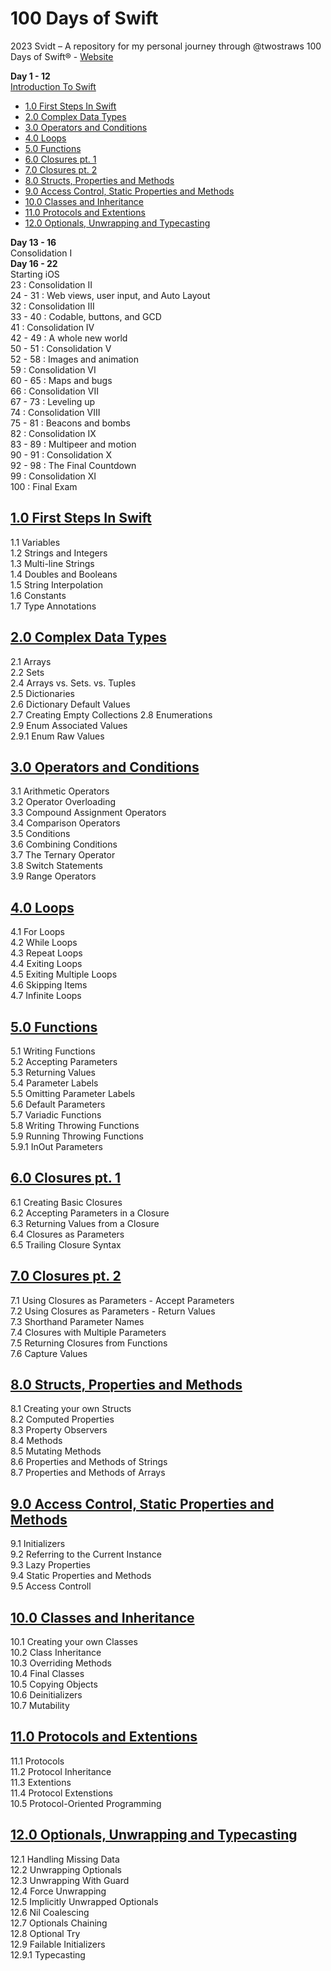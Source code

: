 # 100 Days of Swift
2023 Svidt – 
A repository for my personal journey through @twostraws 100 Days of Swift® - 
[Website](https://www.hackingwithswift.com/100)

**Day 1 - 12**  
[Introduction To Swift](/1-12%20Introduction%20to%20Swift/)  
- [1.0 First Steps In Swift](https://github.com/svidt/100-Days-of-Swift/tree/main/1-12%20Introduction%20to%20Swift/1.0%20First%20Steps%20In%20Swift)  
- [2.0 Complex Data Types](https://github.com/svidt/100-Days-of-Swift/tree/main/1-12%20Introduction%20to%20Swift/2.0%20Complex%20Data%20Types)  
- [3.0 Operators and Conditions](https://github.com/svidt/100-Days-of-Swift/tree/main/1-12%20Introduction%20to%20Swift/3.0%20Operators%20and%20Conditions)  
- [4.0 Loops](https://github.com/svidt/100-Days-of-Swift/tree/main/1-12%20Introduction%20to%20Swift/4.0%20Loops)  
- [5.0 Functions](https://github.com/svidt/100-Days-of-Swift/tree/main/1-12%20Introduction%20to%20Swift/5.0%20Functions)  
- [6.0 Closures pt. 1](https://github.com/svidt/100-Days-of-Swift/tree/main/1-12%20Introduction%20to%20Swift/6.0%20Closures%20pt.%201)  
- [7.0 Closures pt. 2](https://github.com/svidt/100-Days-of-Swift/tree/main/1-12%20Introduction%20to%20Swift/7.0%20Closures%20pt.%202)  
- [8.0 Structs, Properties and Methods](https://github.com/svidt/100-Days-of-Swift/tree/main/1-12%20Introduction%20to%20Swift/8.0%20Structs%2C%20Properties%20and%20Methods)  
- [9.0 Access Control, Static Properties and Methods](https://github.com/svidt/100-Days-of-Swift/tree/main/1-12%20Introduction%20to%20Swift/9.0%20Access%20Control%2C%20Static%20Properties%20and%20Methods)  
- [10.0 Classes and Inheritance](https://github.com/svidt/100-Days-of-Swift/tree/main/1-12%20Introduction%20to%20Swift/10.0%20Classes%20and%20Inheritance)  
- [11.0 Protocols and Extentions](https://github.com/svidt/100-Days-of-Swift/tree/main/1-12%20Introduction%20to%20Swift/11.0%20Protocols%20and%20Extentions)  
- [12.0 Optionals, Unwrapping and Typecasting](https://github.com/svidt/100-Days-of-Swift/tree/main/1-12%20Introduction%20to%20Swift/12.0%20Optionals%20Unwrapping%20and%20Typecasting)  

**Day 13 - 16**  
Consolidation I   
**Day 16 - 22**  
Starting iOS  
23 : Consolidation II  
24 - 31 : Web views, user input, and Auto Layout  
32 : Consolidation III  
33 - 40 : Codable, buttons, and GCD  
41 : Consolidation IV  
42 - 49 : A whole new world  
50 - 51 : Consolidation V  
52 - 58 : Images and animation  
59 : Consolidation VI  
60 - 65 : Maps and bugs  
66 : Consolidation VII  
67 - 73 : Leveling up  
74 : Consolidation VIII  
75 - 81 : Beacons and bombs  
82 : Consolidation IX  
83 - 89 : Multipeer and motion  
90 - 91 : Consolidation X  
92 - 98 : The Final Countdown  
99 : Consolidation XI  
100 : Final Exam  

## [1.0 First Steps In Swift](https://github.com/svidt/100-Days-of-Swift/tree/main/1-12%20Introduction%20to%20Swift/1.0%20First%20Steps%20In%20Swift)
1.1 Variables  
1.2 Strings and Integers  
1.3 Multi-line Strings  
1.4 Doubles and Booleans  
1.5 String Interpolation  
1.6 Constants  
1.7 Type Annotations  

## [2.0 Complex Data Types](https://github.com/svidt/100-Days-of-Swift/tree/main/1-12%20Introduction%20to%20Swift/2.0%20Complex%20Data%20Types)
2.1 Arrays  
2.2 Sets  
2.4 Arrays vs. Sets. vs. Tuples  
2.5 Dictionaries  
2.6 Dictionary Default Values  
2.7 Creating Empty Collections
2.8 Enumerations  
2.9 Enum Associated Values  
2.9.1 Enum Raw Values  

## [3.0 Operators and Conditions](https://github.com/svidt/100-Days-of-Swift/tree/main/1-12%20Introduction%20to%20Swift/3.0%20Operators%20and%20Conditions)
3.1 Arithmetic Operators  
3.2 Operator Overloading  
3.3 Compound Assignment Operators  
3.4 Comparison Operators  
3.5 Conditions  
3.6 Combining Conditions  
3.7 The Ternary Operator  
3.8 Switch Statements  
3.9 Range Operators  

## [4.0 Loops](https://github.com/svidt/100-Days-of-Swift/tree/main/1-12%20Introduction%20to%20Swift/4.0%20Loops)
4.1 For Loops  
4.2 While Loops  
4.3 Repeat Loops  
4.4 Exiting Loops  
4.5 Exiting Multiple Loops  
4.6 Skipping Items  
4.7 Infinite Loops  

## [5.0 Functions](https://github.com/svidt/100-Days-of-Swift/tree/main/1-12%20Introduction%20to%20Swift/5.0%20Functions)
5.1 Writing Functions  
5.2 Accepting Parameters  
5.3 Returning Values  
5.4 Parameter Labels  
5.5 Omitting Parameter Labels  
5.6 Default Parameters  
5.7 Variadic Functions  
5.8 Writing Throwing Functions  
5.9 Running Throwing Functions  
5.9.1 InOut Parameters  

## [6.0 Closures pt. 1](https://github.com/svidt/100-Days-of-Swift/tree/main/1-12%20Introduction%20to%20Swift/6.0%20Closures%20pt.%201)
6.1 Creating Basic Closures  
6.2 Accepting Parameters in a Closure  
6.3 Returning Values from a Closure  
6.4 Closures as Parameters  
6.5 Trailing Closure Syntax  

## [7.0 Closures pt. 2](https://github.com/svidt/100-Days-of-Swift/tree/main/1-12%20Introduction%20to%20Swift/7.0%20Closures%20pt.%202)
7.1 Using Closures as Parameters - Accept Parameters  
7.2 Using Closures as Parameters - Return Values  
7.3 Shorthand Parameter Names  
7.4 Closures with Multiple Parameters  
7.5 Returning Closures from Functions  
7.6 Capture Values  

## [8.0 Structs, Properties and Methods](https://github.com/svidt/100-Days-of-Swift/tree/main/1-12%20Introduction%20to%20Swift/8.0%20Structs%2C%20Properties%20and%20Methods)
8.1 Creating your own Structs  
8.2 Computed Properties  
8.3 Property Observers  
8.4 Methods  
8.5 Mutating Methods  
8.6 Properties and Methods of Strings  
8.7 Properties and Methods of Arrays  

## [9.0 Access Control, Static Properties and Methods](https://github.com/svidt/100-Days-of-Swift/tree/main/1-12%20Introduction%20to%20Swift/9.0%20Access%20Control%2C%20Static%20Properties%20and%20Methods)
9.1 Initializers  
9.2 Referring to the Current Instance  
9.3 Lazy Properties  
9.4 Static Properties and Methods  
9.5 Access Controll  

## [10.0 Classes and Inheritance](https://github.com/svidt/100-Days-of-Swift/tree/main/1-12%20Introduction%20to%20Swift/10.0%20Classes%20and%20Inheritance)
10.1 Creating your own Classes  
10.2 Class Inheritance  
10.3 Overriding Methods  
10.4 Final Classes  
10.5 Copying Objects  
10.6 Deinitializers  
10.7 Mutability  

## [11.0 Protocols and Extentions](https://github.com/svidt/100-Days-of-Swift/tree/main/1-12%20Introduction%20to%20Swift/11.0%20Protocols%20and%20Extentions)
11.1 Protocols  
11.2 Protocol Inheritance  
11.3 Extentions  
11.4 Protocol Extenstions  
10.5 Protocol-Oriented Programming  


## [12.0 Optionals, Unwrapping and Typecasting](https://github.com/svidt/100-Days-of-Swift/tree/main/1-12%20Introduction%20to%20Swift/12.0%20Optionals%20Unwrapping%20and%20Typecasting)
12.1 Handling Missing Data  
12.2 Unwrapping Optionals  
12.3 Unwrapping With Guard  
12.4 Force Unwrapping  
12.5 Implicitly Unwrapped Optionals  
12.6 Nil Coalescing  
12.7 Optionals Chaining  
12.8 Optional Try  
12.9 Failable Initializers  
12.9.1 Typecasting  
